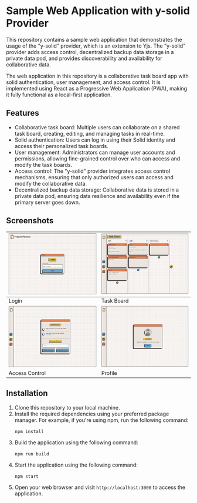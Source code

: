 # Sample Web Application with y-solid Provider

This repository contains a sample web application that demonstrates the usage of the "y-solid" provider, which is an extension to Yjs. The "y-solid" provider adds access control, decentralized backup data storage in a private data pod, and provides discoverability and availability for collaborative data.

The web application in this repository is a collaborative task board app with solid authentication, user management, and access control. It is implemented using React as a Progressive Web Application (PWA), making it fully functional as a local-first application.

## Features

- Collaborative task board: Multiple users can collaborate on a shared task board, creating, editing, and managing tasks in real-time.
- Solid authentication: Users can log in using their Solid identity and access their personalized task boards.
- User management: Administrators can manage user accounts and permissions, allowing fine-grained control over who can access and modify the task boards.
- Access control: The "y-solid" provider integrates access control mechanisms, ensuring that only authorized users can access and modify the collaborative data.
- Decentralized backup data storage: Collaborative data is stored in a private data pod, ensuring data resilience and availability even if the primary server goes down.

## Screenshots

| ![Login](screenshots/login.png)   | ![Task Board](screenshots/task-board.png) |
| --------------------------------- | ----------------------------------------- |
| Login                             | Task Board                                |
| ![Access](screenshots/access.png) | ![Profile](screenshots/profile.png)       |
| Access Control                    | Profile                                   |

## Installation

1. Clone this repository to your local machine.
2. Install the required dependencies using your preferred package manager. For example, if you're using npm, run the following command:
   ```
   npm install
   ```
3. Build the application using the following command:
   ```
   npm run build
   ```
4. Start the application using the following command:
   ```
   npm start
   ```
5. Open your web browser and visit `http://localhost:3000` to access the application.
